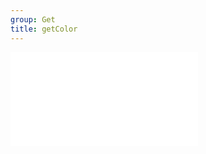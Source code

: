 ```yaml
---
group: Get
title: getColor
---
```


<code src="./getColor" title="在线演示"></code>

<embed src="../_js_docs/getColor.md"></embed>
